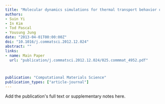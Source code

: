 ```yaml
---
title: "Molecular dynamics simulations for thermal transport behavior of InAs nanotubes: A role of symmetry"
authors:
- Suin Yi
- In Kim
- Tod Pascal
- Yousung Jung
date: "2013-04-01T00:00:00Z"
doi: "10.1016/j.commatsci.2012.12.024"
abstract: ""
links:
- name: Main Paper
  url: "publication/j.commatsci.2012.12.024/025.commmat_4952.pdf"



publication: "Computational Materials Science"
publication_types: ["article-journal"]
---
```


Add the publication's full text or supplementary notes here.
